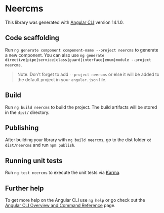# Neercms

This library was generated with [Angular CLI](https://github.com/angular/angular-cli) version 14.1.0.

## Code scaffolding

Run `ng generate component component-name --project neercms` to generate a new component. You can also use `ng generate directive|pipe|service|class|guard|interface|enum|module --project neercms`.
> Note: Don't forget to add `--project neercms` or else it will be added to the default project in your `angular.json` file. 

## Build

Run `ng build neercms` to build the project. The build artifacts will be stored in the `dist/` directory.

## Publishing

After building your library with `ng build neercms`, go to the dist folder `cd dist/neercms` and run `npm publish`.

## Running unit tests

Run `ng test neercms` to execute the unit tests via [Karma](https://karma-runner.github.io).

## Further help

To get more help on the Angular CLI use `ng help` or go check out the [Angular CLI Overview and Command Reference](https://angular.io/cli) page.
